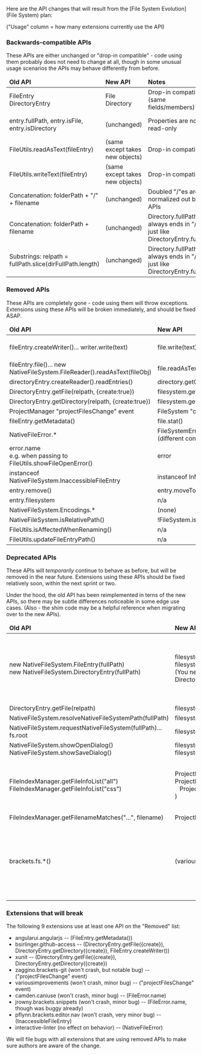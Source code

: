 Here are the API changes that will result from the [File System Evolution](File System) plan:

("Usage" column = how many extensions currently use the API)

### Backwards-compatible APIs

These APIs are either unchanged or "drop-in compatible" - code using them probably does not need to change at all, though in some unusual usage scenarios the APIs may behave differently from before.

<table>
<thead>
<tr><td><b>Old API</b></td><td><b>New API</b></td><td><b>Notes</b></td><td><b>Usage</b></td></tr>
</thead>
<tr><td>FileEntry<br>DirectoryEntry</td><td>File<br>Directory</td><td>Drop-in compatible (same fields/members)</td><td>(lots)</td></tr>
<tr><td>entry.fullPath, entry.isFile, entry.isDirectory</td><td>(unchanged)</td><td>Properties are now read-only</td><td>fullPath: many<br>isFile/Directory: 9</td></tr>
<tr><td>FileUtils.readAsText(fileEntry)</td><td>(same except takes new objects)</td><td>Drop-in compatible</td><td>13</td></tr>
<tr><td>FileUtils.writeText(fileEntry)</td><td>(same except takes new objects)</td><td>Drop-in compatible</td><td>5</td></tr>
<tr><td>Concatenation: folderPath + "/" + filename</td><td>(unchanged)</td><td>Doubled "/"es are now normalized out by fs APIs</td><td></td></tr>
<tr><td>Concatenation: folderPath + filename</td><td>(unchanged)</td><td>Directory.fullPath always ends in "/", just like DirectoryEntry.fullPath</td><td>Several</td></tr>
<tr><td>Substrings: relpath = fullPath.slice(dirFullPath.length)</td><td>(unchanged)</td><td>Directory.fullPath always ends in "/", just like DirectoryEntry.fullPath</td><td></td></tr>
</table>

### Removed APIs

These APIs are completely gone - code using them will throw exceptions. Extensions using these APIs will be broken immediately, and should be fixed ASAP.

<table>
<thead>
<tr><td><b>Old API</b></td><td><b>New API</b></td><td><b>Notes</b></td><td><b>Usage</b></td></tr>
</thead>
<tr><td>fileEntry.createWriter()... writer.write(text)</td><td>file.write(text)</td><td></td><td>5 (unused in 3)</td></tr>
<tr><td>fileEntry.file()... new NativeFileSystem.FileReader().readAsText(fileObj)</td><td>file.readAsText()</td><td></td><td>None</td></tr>
<tr><td>directoryEntry.createReader().readEntries()</td><td>directory.getContents()</td><td></td><td>5</td></tr>
<tr><td>DirectoryEntry.getFile(relpath, {create:true})</td><td>filesystem.getFileForPath(fullPath).write("")</td><td></td><td>2</td></tr>
<tr><td>DirectoryEntry.getDirectory(relpath, {create:true})</td><td>filesystem.getDirectoryForPath(fullPath).create()</td><td></td><td>2</td></tr>
<tr><td>ProjectManager "projectFilesChange" event</td><td>FileSystem "change" event</td><td></td><td>2</td></tr>
<tr><td>fileEntry.getMetadata()</td><td>file.stat()</td><td></td><td>1</td></tr>
<tr><td>NativeFileError.*</td><td>FileSystemError.*<br>(different constants)</td><td></td><td>1</td></tr>
<tr><td>error.name<br>e.g. when passing to FileUtils.showFileOpenError()</td><td>error</td><td></td><td>2</td></tr>
<tr><td>instanceof NativeFileSystem.InaccessibleFileEntry</td><td>instanceof InMemoryFile</td><td></td><td>1</td></tr>
<tr><td>entry.remove()</td><td>entry.moveToTrash()</td><td></td><td>None</td></tr>
<tr><td>entry.filesystem</td><td>n/a</td><td></td><td>None</td></tr>
<tr><td>NativeFileSystem.Encodings.*</td><td>(none)</td><td></td><td>None</td></tr>
<tr><td>NativeFileSystem.isRelativePath()</td><td>!FileSystem.isAbsolutePath()</td><td></td><td>None</td>
</tr>
<tr><td>FileUtils.isAffectedWhenRenaming()</td><td>n/a</td><td></td><td>None</td></tr>
<tr><td>FileUtils.updateFileEntryPath()</td><td>n/a</td><td></td><td>None</td></tr>
</table>

### Deprecated APIs

These APIs will _temporarily_ continue to behave as before, but will be removed in the near future. Extensions using these APIs should be fixed relatively soon, within the next sprint or two.

Under the hood, the old API has been reimplemented in terns of the new APIs, so there may be subtle differences noticeable in some edge use cases. (Also - the shim code may be a helpful reference when migrating over to the new APIs).

<table>
<thead>
<tr><td><b>Old API</b></td><td><b>New API</b></td><td><b>Notes</b></td><td><b>Usage</b></td></tr>
</thead>
<tr><td>new NativeFileSystem.FileEntry(fullPath)<br>new NativeFileSystem.DirectoryEntry(fullPath)</td><td>filesystem.getFileForPath(fullPath)<br>filesystem.getDirectoryForPath(fullPath)<br>(You never directly construct a File / Directory)</td><td>These now return a File / Directory object using the new APIs instead of constructing a FileEntry / DirectoryEntry</td><td>19</td></tr>
<tr><td>DirectoryEntry.getFile(relpath)</td><td>filesystem.resolve(dirFullPath + relpath)</td><td></td><td>4</td></tr>
<tr><td>NativeFileSystem.resolveNativeFileSystemPath(fullPath)</td><td>filesystem.resolve(path)</td><td></td><td>4</td></tr>
<tr><td>NativeFileSystem.requestNativeFileSystem(fullPath)... fs.root</td><td>filesystem.resolve(fullPath)</td><td></td><td>6</td></tr>
<tr><td>NativeFileSystem.showOpenDialog()<br>NativeFileSystem.showSaveDialog()</td><td>filesystem.showOpenDialog()<br>filesystem.showSaveDialog()</td><td></td><td>4</td></tr>
<tr><td>FileIndexManager.getFileInfoList("all")<br>FileIndexManager.getFileInfoList("css")</td><td>ProjectManager.getAllFiles()<br>ProjectManager.getAllFiles(<br>
&nbsp;&nbsp;&nbsp;ProjectManager.getLanguageFilter("css") )</td><td>Returns an array of Files, but they provide same properties as the old FileInfos</td><td>7</td></tr>
<tr><td>FileIndexManager.getFilenameMatches("...", filename)</td><td>ProjectManager.getAllFiles(filter)</td><td></td><td>None</td></tr>
<tr><td>brackets.fs.*()</td><td>(various)</td><td>These low-level APIs continue to exist, but have never been officially supported. They may break at any time.</td><td>Several</td></tr>
</table>

### Extensions that will break

The following 9 extensions use at least one API on the "Removed" list:

* angularui.angularjs -- (FileEntry.getMetadata())
* bsirlinger.github-access -- (DirectoryEntry.getFile({create}), DirectoryEntry.getDirectory({create}), FileEntry.createWriter())
* xunit -- (DirectoryEntry.getFile({create}), DirectoryEntry.getDirectory({create})
* zaggino.brackets-git (won't crash, but notable bug) -- ("projectFilesChange" event)
* variousimprovements (won't crash, minor bug) -- ("projectFilesChange" event)
* camden.caniuse (won't crash, minor bug) -- (FileError.name)
* jrowny.brackets.snippets (won't crash, minor bug) -- (FileError.name, though was buggy already)
* pflynn.brackets.editor.nav (won't crash, very minor bug) -- (InaccessibleFileEntry)
* interactive-linter (no effect on behavior) -- (NativeFileError)

We will file bugs with all extensions that are using removed APIs to make sure authors are aware of the change.